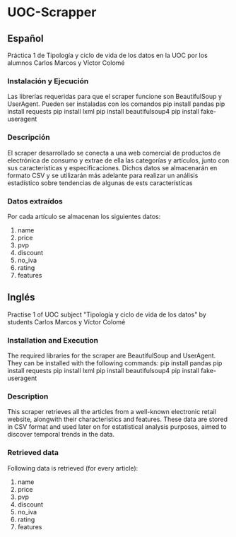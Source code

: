 # UOC-Scrapper

## Español
Práctica 1 de Tipología y ciclo de vida de los datos en la UOC por los alumnos Carlos Marcos y Víctor Colomé

### Instalación y Ejecución
Las librerías requeridas para que el scraper funcione son BeautifulSoup y UserAgent. Pueden ser instaladas con los comandos
    pip install pandas
    pip install requests
    pip install lxml
    pip install beautifulsoup4
    pip install fake-useragent

### Descripción
El scraper desarrollado se conecta a una web comercial de productos de electrónica de consumo y extrae de ella las categorías y artículos, junto con sus características y especificaciones. Dichos datos se almacenarán en formato CSV y se utilizarán más adelante para realizar un análisis estadístico sobre tendencias de algunas de ests características 

### Datos extraídos
Por cada artículo se almacenan los siguientes datos:

1. name
2. price
3. pvp
4. discount
5. no_iva
6. rating
7. features

## Inglés
Practise 1 of UOC subject "Tipología y ciclo de vida de los datos" by students Carlos Marcos y Víctor Colomé

### Installation and Execution
The required libraries for the scraper are BeautifulSoup and UserAgent. They can be installed with the following commands:
    pip install pandas
    pip install requests
    pip install lxml
    pip install beautifulsoup4
    pip install fake-useragent

### Description
This scraper retrieves all the articles from a well-known electronic retail website, alongwith their characteristics and features. These data are stored in CSV format and used later on for estatistical analysis purposes, aimed to discover temporal trends in the data.

### Retrieved data
Following data is retrieved (for every article):

1. name
2. price
3. pvp
4. discount
5. no_iva
6. rating
7. features

